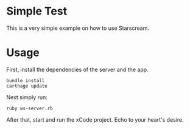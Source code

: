 # Simple Test

This is a very simple example on how to use Starscream.

# Usage

First, install the dependencies of the server and the app.

```
bundle install
carthage update
```

Next simply run:

```
ruby ws-server.rb
```

After that, start and run the xCode project. Echo to your heart's desire.
